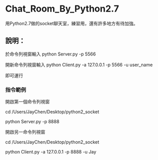 # Chat_Room_By_Python2.7
用Python2.7做的socket聊天室，練習用，還有許多地方有待加強。

## 說明：

於命令列視窗輸入    python Server.py -p 5566

開新命令列視窗輸入  python Client.py -a 127.0.0.1 -p 5566 -u user_name

即可運行

### 指令範例

開啟第一個命令列視窗

cd /Users/JayChen/Desktop/python2_socket

python Server.py -p 8888

開啟另一命令列視窗

cd /Users/JayChen/Desktop/python2_socket

python Client.py -a 127.0.0.1 -p 8888 -u Jay
